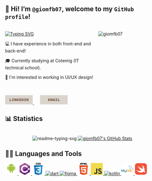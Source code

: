 ##  <div align="left"> 👋 Hi! I’m `@giomfb07`, welcome to my `GitHub profile`!</div>
  <br>
  <div>
<a href="https://git.io/typing-svg"><img src="https://readme-typing-svg.herokuapp.com?font=Fira+Code&size=19&duration=3500&pause=1000&color=85644a&width=587&separator=%3E&lines=System.out.println(%22Hello%2C+World!%22);%3ESELECT+nome++FROM+pessoas++WHERE+nome+%3D+'Giovanna';" alt="Typing SVG" />
</a>
 <img align="right" alt="giomfb07" width="200" height="200" src="https://i.pinimg.com/736x/7c/2b/33/7c2b33034ed555b8be4e59af221b1249.jpg">
 </div>

<div>
<p>💻 I have experience in both front-end and back-end!</p>

<p>🎓 Currently studying at Cotemig (IT technical school).</p>

<p>🎨  I'm interested in working in UI/UX design!</p>
</div>

<div  align="left" style="margin-top: 50px";>
<a href="https://www.linkedin.com/in/giovanna-marques-freire-barbosa-1a2155307/" target="_blank" style="margin-right: 20px;">
    <img src="LINKEDIN.png" alt="LinkedIn Badge" width="90" height="30" />
</a>
  <a href="mailto:giomfbarbosa@gmail.com" target="_blank" style="margin-right: 20px;">
     <img src="EMAIL.png" alt="Email Badge" width="90" height="30" />
</a>
 </div> 

##  📊 Statistics  
<br>
<div align="center">
<img width="29%" src="https://github-readme-stats.vercel.app/api/top-langs/?username=giomfb07&cardType=github&bg_color=00000000&Text=000&title_color=85644a&border_color=dbd4cc&card_width=200" alt="readme-typing-svg">

  <a href="https://awesome-github-stats.azurewebsites.net/index.html??cardType=github&theme=tokyonight&preferLogin=true&Background=dbd4cc&Text=dbd4cc&Title=FFA4C7&Ring=dbd4cc&Border=dbd4cc">
    <img   width="66%" alt="giomfb07's GitHub Stats" src="https://awesome-github-stats.azurewebsites.net/user-stats/giomfb07?cardType=github&theme=tokyonight&preferLogin=true&Background=00000000&Text=dbd4cc&Title=85644a&Ring=dbd4cc&Border=dbd4cc" />
  </a>
</p>
</div>

##  👩‍💻 Languages and Tools  
<p align="left"> <a href="https://developer.android.com" target="_blank" rel="noreferrer"> <img src="https://raw.githubusercontent.com/devicons/devicon/master/icons/android/android-original-wordmark.svg" alt="android" width="40" height="40"/> </a> <a href="https://www.w3schools.com/cs/" target="_blank" rel="noreferrer"> <img src="https://raw.githubusercontent.com/devicons/devicon/master/icons/csharp/csharp-original.svg" alt="csharp" width="40" height="40"/> </a> <a href="https://www.w3schools.com/css/" target="_blank" rel="noreferrer"> <img src="https://raw.githubusercontent.com/devicons/devicon/master/icons/css3/css3-original-wordmark.svg" alt="css3" width="40" height="40"/> </a> <a href="https://dart.dev" target="_blank" rel="noreferrer"> <img src="https://www.vectorlogo.zone/logos/dartlang/dartlang-icon.svg" alt="dart" width="40" height="40"/> </a> <a href="https://www.figma.com/" target="_blank" rel="noreferrer"> <img src="https://www.vectorlogo.zone/logos/figma/figma-icon.svg" alt="figma" width="40" height="40"/> </a> <a href="https://www.w3.org/html/" target="_blank" rel="noreferrer"> <img src="https://raw.githubusercontent.com/devicons/devicon/master/icons/html5/html5-original-wordmark.svg" alt="html5" width="40" height="40"/> </a> <a href="https://developer.mozilla.org/en-US/docs/Web/JavaScript" target="_blank" rel="noreferrer"> <img src="https://raw.githubusercontent.com/devicons/devicon/master/icons/javascript/javascript-original.svg" alt="javascript" width="40" height="40"/> </a> <a href="https://kotlinlang.org" target="_blank" rel="noreferrer"> <img src="https://www.vectorlogo.zone/logos/kotlinlang/kotlinlang-icon.svg" alt="kotlin" width="40" height="40"/> </a> <a href="https://www.mysql.com/" target="_blank" rel="noreferrer"> <img src="https://raw.githubusercontent.com/devicons/devicon/master/icons/mysql/mysql-original-wordmark.svg" alt="mysql" width="40" height="40"/> </a> <a href="https://developer.apple.com/swift/" target="_blank" rel="noreferrer"> <img src="https://raw.githubusercontent.com/devicons/devicon/master/icons/swift/swift-original.svg" alt="swift" width="40" height="40"/> </a> </p>




 

